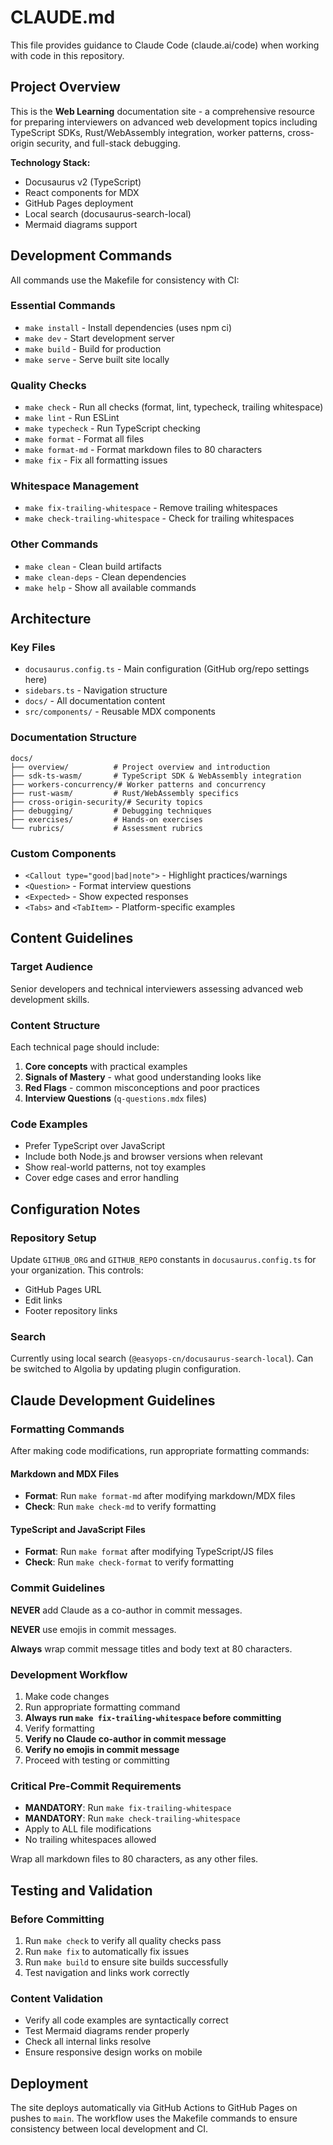 # CLAUDE.md

This file provides guidance to Claude Code (claude.ai/code) when working with
code in this repository.

## Project Overview

This is the **Web Learning** documentation site - a comprehensive resource for
preparing interviewers on advanced web development topics including TypeScript
SDKs, Rust/WebAssembly integration, worker patterns, cross-origin security, and
full-stack debugging.

**Technology Stack:**

- Docusaurus v2 (TypeScript)
- React components for MDX
- GitHub Pages deployment
- Local search (docusaurus-search-local)
- Mermaid diagrams support

## Development Commands

All commands use the Makefile for consistency with CI:

### Essential Commands

- `make install` - Install dependencies (uses npm ci)
- `make dev` - Start development server
- `make build` - Build for production
- `make serve` - Serve built site locally

### Quality Checks

- `make check` - Run all checks (format, lint, typecheck, trailing whitespace)
- `make lint` - Run ESLint
- `make typecheck` - Run TypeScript checking
- `make format` - Format all files
- `make format-md` - Format markdown files to 80 characters
- `make fix` - Fix all formatting issues

### Whitespace Management

- `make fix-trailing-whitespace` - Remove trailing whitespaces
- `make check-trailing-whitespace` - Check for trailing whitespaces

### Other Commands

- `make clean` - Clean build artifacts
- `make clean-deps` - Clean dependencies
- `make help` - Show all available commands

## Architecture

### Key Files

- `docusaurus.config.ts` - Main configuration (GitHub org/repo settings here)
- `sidebars.ts` - Navigation structure
- `docs/` - All documentation content
- `src/components/` - Reusable MDX components

### Documentation Structure

```
docs/
├── overview/          # Project overview and introduction
├── sdk-ts-wasm/       # TypeScript SDK & WebAssembly integration
├── workers-concurrency/# Worker patterns and concurrency
├── rust-wasm/         # Rust/WebAssembly specifics
├── cross-origin-security/# Security topics
├── debugging/         # Debugging techniques
├── exercises/         # Hands-on exercises
└── rubrics/           # Assessment rubrics
```

### Custom Components

- `<Callout type="good|bad|note">` - Highlight practices/warnings
- `<Question>` - Format interview questions
- `<Expected>` - Show expected responses
- `<Tabs>` and `<TabItem>` - Platform-specific examples

## Content Guidelines

### Target Audience

Senior developers and technical interviewers assessing advanced web development
skills.

### Content Structure

Each technical page should include:

1. **Core concepts** with practical examples
2. **Signals of Mastery** - what good understanding looks like
3. **Red Flags** - common misconceptions and poor practices
4. **Interview Questions** (`q-questions.mdx` files)

### Code Examples

- Prefer TypeScript over JavaScript
- Include both Node.js and browser versions when relevant
- Show real-world patterns, not toy examples
- Cover edge cases and error handling

## Configuration Notes

### Repository Setup

Update `GITHUB_ORG` and `GITHUB_REPO` constants in `docusaurus.config.ts` for
your organization. This controls:

- GitHub Pages URL
- Edit links
- Footer repository links

### Search

Currently using local search (`@easyops-cn/docusaurus-search-local`). Can be
switched to Algolia by updating plugin configuration.

## Claude Development Guidelines

### Formatting Commands

After making code modifications, run appropriate formatting commands:

#### Markdown and MDX Files

- **Format**: Run `make format-md` after modifying markdown/MDX files
- **Check**: Run `make check-md` to verify formatting

#### TypeScript and JavaScript Files

- **Format**: Run `make format` after modifying TypeScript/JS files
- **Check**: Run `make check-format` to verify formatting

### Commit Guidelines

**NEVER** add Claude as a co-author in commit messages.

**NEVER** use emojis in commit messages.

**Always** wrap commit message titles and body text at 80 characters.

### Development Workflow

1. Make code changes
2. Run appropriate formatting command
3. **Always run `make fix-trailing-whitespace` before committing**
4. Verify formatting
5. **Verify no Claude co-author in commit message**
6. **Verify no emojis in commit message**
7. Proceed with testing or committing

### Critical Pre-Commit Requirements

- **MANDATORY**: Run `make fix-trailing-whitespace`
- **MANDATORY**: Run `make check-trailing-whitespace`
- Apply to ALL file modifications
- No trailing whitespaces allowed

Wrap all markdown files to 80 characters, as any other files.

## Testing and Validation

### Before Committing

1. Run `make check` to verify all quality checks pass
2. Run `make fix` to automatically fix issues
3. Run `make build` to ensure site builds successfully
4. Test navigation and links work correctly

### Content Validation

- Verify all code examples are syntactically correct
- Test Mermaid diagrams render properly
- Check all internal links resolve
- Ensure responsive design works on mobile

## Deployment

The site deploys automatically via GitHub Actions to GitHub Pages on pushes to
`main`. The workflow uses the Makefile commands to ensure consistency between
local development and CI.
